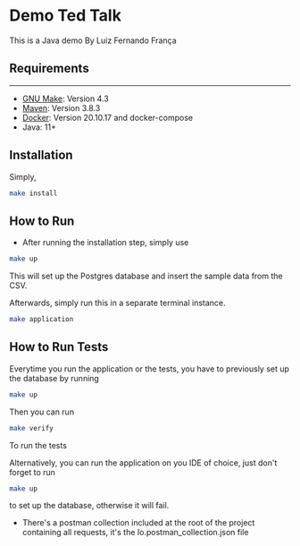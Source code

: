 # Demo Ted Talk

This is a Java demo By Luiz Fernando França

## Requirements
***
* [GNU Make](https://www.gnu.org/software/make/): Version 4.3
* [Maven](https://maven.apache.org/): Version 3.8.3
* [Docker](https://www.docker.com/): Version 20.10.17 and docker-compose
* Java: 11+

## Installation

Simply, 

```bash
make install
```

## How to Run

* After running the installation step, simply use 

```bash
make up
```

This will set up the Postgres database and insert the sample data from the CSV. 

Afterwards, simply run this in a separate terminal instance. 

```bash
make application
```

## How to Run Tests

Everytime you run the application or the tests, you have to previously set up the database by running

```bash
make up
```

Then you can run 

```bash
make verify
```

To run the tests


Alternatively, you can run the application on you IDE of choice, just don't forget to run 
```bash
make up
```
to set up the database, otherwise it will fail. 

* There's a postman collection included at the root of the project containing all requests, it's the Io.postman_collection.json file 

